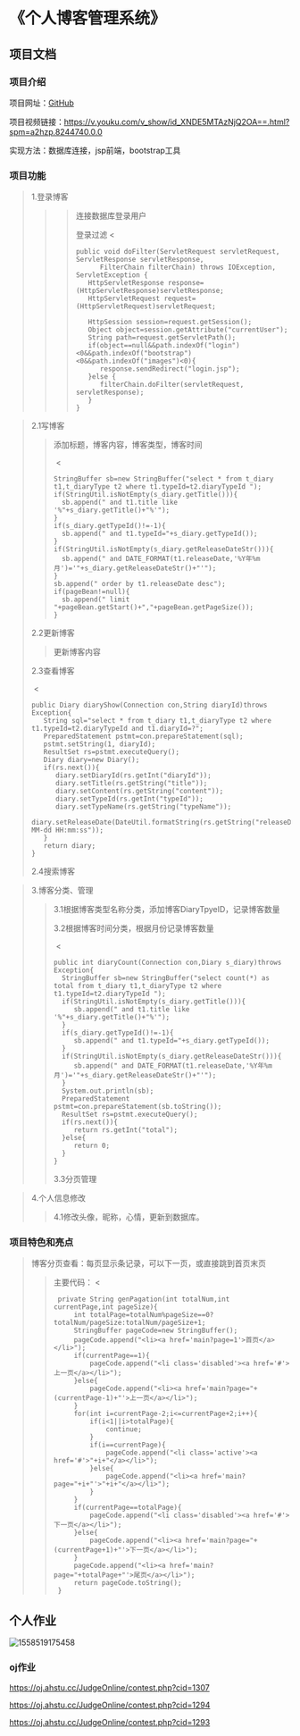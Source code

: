 # 《个人博客管理系统》

## 项目文档

### 项目介绍

项目网址：[GitHub](https://github.com/2596206485tp/Diary)

项目视频链接：<https://v.youku.com/v_show/id_XNDE5MTAzNjQ2OA==.html?spm=a2hzp.8244740.0.0>

实现方法：数据库连接，jsp前端，bootstrap工具

### 项目功能

> 1.登录博客 
>
> > > 连接数据库登录用户
> > >
> > > 登录过滤	<
> > >
> > > ```
> > > public void doFilter(ServletRequest servletRequest, ServletResponse servletResponse,
> > >       FilterChain filterChain) throws IOException, ServletException {
> > >    HttpServletResponse response=(HttpServletResponse)servletResponse;
> > >    HttpServletRequest request=(HttpServletRequest)servletRequest;
> > >    
> > >    HttpSession session=request.getSession();
> > >    Object object=session.getAttribute("currentUser");
> > >    String path=request.getServletPath();
> > >    if(object==null&&path.indexOf("login")<0&&path.indexOf("bootstrap")<0&&path.indexOf("images")<0){
> > >       response.sendRedirect("login.jsp");
> > >    }else {
> > >       filterChain.doFilter(servletRequest, servletResponse);
> > >    }
> > > }
> > > ```

> 2.1写博客
>
> >添加标题，博客内容，博客类型，博客时间
> >
> >​	<
> >
> >```
> >StringBuffer sb=new StringBuffer("select * from t_diary t1,t_diaryType t2 where t1.typeId=t2.diaryTypeId ");
> >if(StringUtil.isNotEmpty(s_diary.getTitle())){
> >   sb.append(" and t1.title like '%"+s_diary.getTitle()+"%'");
> >}
> >if(s_diary.getTypeId()!=-1){
> >   sb.append(" and t1.typeId="+s_diary.getTypeId());
> >}
> >if(StringUtil.isNotEmpty(s_diary.getReleaseDateStr())){
> >   sb.append(" and DATE_FORMAT(t1.releaseDate,'%Y年%m月')='"+s_diary.getReleaseDateStr()+"'");
> >}
> >sb.append(" order by t1.releaseDate desc");
> >if(pageBean!=null){
> >   sb.append(" limit "+pageBean.getStart()+","+pageBean.getPageSize());
> >}
> >```
>
> 2.2更新博客
>
> >更新博客内容
>
> 2.3查看博客
>
> ​	<
>
> ```
> public Diary diaryShow(Connection con,String diaryId)throws Exception{
>    String sql="select * from t_diary t1,t_diaryType t2 where t1.typeId=t2.diaryTypeId and t1.diaryId=?";
>    PreparedStatement pstmt=con.prepareStatement(sql);
>    pstmt.setString(1, diaryId);
>    ResultSet rs=pstmt.executeQuery();
>    Diary diary=new Diary();
>    if(rs.next()){
>       diary.setDiaryId(rs.getInt("diaryId"));
>       diary.setTitle(rs.getString("title"));
>       diary.setContent(rs.getString("content"));
>       diary.setTypeId(rs.getInt("typeId"));
>       diary.setTypeName(rs.getString("typeName"));
>       diary.setReleaseDate(DateUtil.formatString(rs.getString("releaseDate"),"yyyy-MM-dd HH:mm:ss"));
>    }
>    return diary;
> }
> ```
>
> 2.4搜索博客

> 3.博客分类、管理
>
> >3.1根据博客类型名称分类，添加博客DiaryTpyeID，记录博客数量
> >
> >3.2根据博客时间分类，根据月份记录博客数量
> >
> >​	<
> >
> >```
> >public int diaryCount(Connection con,Diary s_diary)throws Exception{
> >   StringBuffer sb=new StringBuffer("select count(*) as total from t_diary t1,t_diaryType t2 where t1.typeId=t2.diaryTypeId ");
> >   if(StringUtil.isNotEmpty(s_diary.getTitle())){
> >      sb.append(" and t1.title like '%"+s_diary.getTitle()+"%'");
> >   }
> >   if(s_diary.getTypeId()!=-1){
> >      sb.append(" and t1.typeId="+s_diary.getTypeId());
> >   }
> >   if(StringUtil.isNotEmpty(s_diary.getReleaseDateStr())){
> >      sb.append(" and DATE_FORMAT(t1.releaseDate,'%Y年%m月')='"+s_diary.getReleaseDateStr()+"'");
> >   }
> >   System.out.println(sb);
> >   PreparedStatement pstmt=con.prepareStatement(sb.toString());
> >   ResultSet rs=pstmt.executeQuery();
> >   if(rs.next()){
> >      return rs.getInt("total");
> >   }else{
> >      return 0;
> >   }
> >}
> >```
> >
> >3.3分页管理

> 4.个人信息修改
>
> >4.1修改头像，昵称，心情，更新到数据库。

### 项目特色和亮点

>博客分页查看：每页显示条记录，可以下一页，或直接跳到首页末页
>
>>主要代码：	<
>>
>>```
>>	private String genPagation(int totalNum,int currentPage,int pageSize){
>>		int totalPage=totalNum%pageSize==0?totalNum/pageSize:totalNum/pageSize+1;
>>		StringBuffer pageCode=new StringBuffer();
>>		pageCode.append("<li><a href='main?page=1'>首页</a></li>");
>>		if(currentPage==1){
>>			pageCode.append("<li class='disabled'><a href='#'>上一页</a></li>");
>>		}else{
>>			pageCode.append("<li><a href='main?page="+(currentPage-1)+"'>上一页</a></li>");
>>		}
>>		for(int i=currentPage-2;i<=currentPage+2;i++){
>>			if(i<1||i>totalPage){
>>				continue;
>>			}
>>			if(i==currentPage){
>>				pageCode.append("<li class='active'><a href='#'>"+i+"</a></li>");
>>			}else{
>>				pageCode.append("<li><a href='main?page="+i+"'>"+i+"</a></li>");
>>			}
>>		}
>>		if(currentPage==totalPage){
>>			pageCode.append("<li class='disabled'><a href='#'>下一页</a></li>");
>>		}else{
>>			pageCode.append("<li><a href='main?page="+(currentPage+1)+"'>下一页</a></li>");
>>		}
>>		pageCode.append("<li><a href='main?page="+totalPage+"'>尾页</a></li>");
>>		return pageCode.toString();
>>	}
>>
>>```

## 个人作业

![1558519175458](C:\Users\tangp\AppData\Roaming\Typora\typora-user-images\1558519175458.png)

### oj作业

<https://oj.ahstu.cc/JudgeOnline/contest.php?cid=1307>

<https://oj.ahstu.cc/JudgeOnline/contest.php?cid=1294>

<https://oj.ahstu.cc/JudgeOnline/contest.php?cid=1293>
